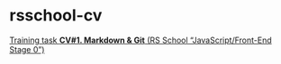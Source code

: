 # rsschool-cv

[Training task **CV#1. Markdown & Git** (RS School “JavaScript/Front-End Stage 0”)](https://yuriybiakov.github.io/rsschool-cv/cv)
